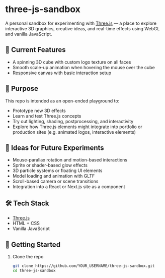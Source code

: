# three-js-sandbox

A personal sandbox for experimenting with [Three.js](https://threejs.org/) — a place to explore interactive 3D graphics, creative ideas, and real-time effects using WebGL and vanilla JavaScript.

## 🚀 Current Features

- A spinning 3D cube with custom logo texture on all faces
- Smooth scale-up animation when hovering the mouse over the cube
- Responsive canvas with basic interaction setup

## 🧪 Purpose

This repo is intended as an open-ended playground to:

- Prototype new 3D effects
- Learn and test Three.js concepts
- Try out lighting, shading, postprocessing, and interactivity
- Explore how Three.js elements might integrate into portfolio or production sites (e.g. animated logos, interactive elements)

## 🔮 Ideas for Future Experiments

- Mouse-parallax rotation and motion-based interactions
- Sprite or shader-based glow effects
- 3D particle systems or floating UI elements
- Model loading and animation with GLTF
- Scroll-based camera or scene transitions
- Integration into a React or Next.js site as a component

## 🛠️ Tech Stack

- [Three.js](https://threejs.org/)
- HTML + CSS
- Vanilla JavaScript

## 📂 Getting Started

1. Clone the repo
   ```bash
   git clone https://github.com/YOUR_USERNAME/three-js-sandbox.git
   cd three-js-sandbox
   ```
